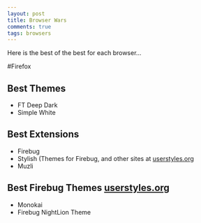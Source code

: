 ```yaml
---
layout: post
title: Browser Wars
comments: true
tags: browsers
---
```


Here is the best of the best for each browser...

#Firefox

Best Themes
---

* FT Deep Dark
* Simple White

Best Extensions
---

* Firebug
* Stylish (Themes for Firebug, and other sites at [userstyles.org](http://userstyles.org)
* Muzli

Best Firebug Themes [userstyles.org](https://userstyles.org/styles/browse?search_terms=firebug)
---

* Monokai
* Firebug NightLion Theme


